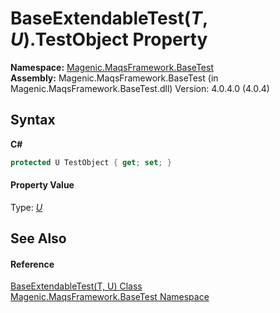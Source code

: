 # BaseExtendableTest(*T*, *U*).TestObject Property 
 

**Namespace:**&nbsp;<a href="MAQS_4/BaseTest_AUTOGENERATED/Magenic-MaqsFramework-BaseTest_Namespace">Magenic.MaqsFramework.BaseTest</a><br />**Assembly:**&nbsp;Magenic.MaqsFramework.BaseTest (in Magenic.MaqsFramework.BaseTest.dll) Version: 4.0.4.0 (4.0.4)

## Syntax

**C#**<br />
``` C#
protected U TestObject { get; set; }
```


#### Property Value
Type: <a href="MAQS_4/BaseTest_AUTOGENERATED/BaseExtendableTest('T',_'U')_Class">*U*</a>

## See Also


#### Reference
<a href="MAQS_4/BaseTest_AUTOGENERATED/BaseExtendableTest('T',_'U')_Class">BaseExtendableTest(T, U) Class</a><br /><a href="MAQS_4/BaseTest_AUTOGENERATED/Magenic-MaqsFramework-BaseTest_Namespace">Magenic.MaqsFramework.BaseTest Namespace</a><br />